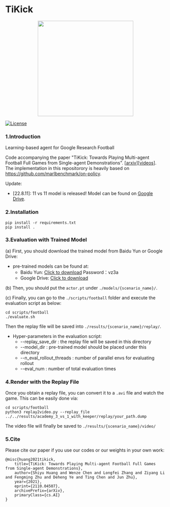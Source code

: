# TiKick

<div align="center">
<img height="300px" height="auto" src="./docs/images/conver.jpg">
</div>

[![License](https://img.shields.io/badge/License-Apache%202.0-blue.svg)](https://opensource.org/licenses/Apache-2.0)

### 1.Introduction

Learning-based agent for Google Research Football

Code accompanying the paper 
"TiKick: Towards Playing Multi-agent Football Full Games from Single-agent Demonstrations". [[arxiv](https://arxiv.org/abs/2110.04507)][[videos](https://sites.google.com/view/tikick)]. The implementation in this repositorory is heavily based on https://github.com/marlbenchmark/on-policy.

Update:
- [22.8.11]: 11 vs 11 model is released! Model can be found on [Google Drive](https://drive.google.com/drive/folders/1pUW_7db9Of9zCDZZWoImVgg0_lX5xCt1?usp=sharing).

### 2.Installation
```
pip install -r requirements.txt
pip install .
```

### 3.Evaluation with Trained Model

(a) First, you should download the trained model from Baidu Yun or Google Drive:

* pre-trained models can be found at:
    * Baidu Yun: [Click to download](https://pan.baidu.com/s/11bKsKxs_spXzlpRGCUNlOA)  Password：vz3a
    * Google Drive: [Click to download](https://drive.google.com/drive/folders/1pUW_7db9Of9zCDZZWoImVgg0_lX5xCt1?usp=sharing)

(b) Then, you should put the `actor.pt` under `./models/{scenario_name}/`.

(c) Finally, you can go to the `./scripts/football` folder and execute the evaluation script as below:

```
cd scripts/football
./evaluate.sh
```

Then the replay file will be saved into `./results/{scenario_name}/replay/`.

* Hyper-parameters in the evaluation script:
    * --replay_save_dir : the replay file will be saved in this directory
    * --model_dir : pre-trained model should be placed under this directory
    * --n_eval_rollout_threads : number of parallel envs for evaluating rollout
    * --eval_num : number of total evaluation times
    
### 4.Render with the Replay File

Once you obtain a replay file, you can convert it to a `.avi` file and watch the game. 
This can be easily done via:

```
cd scripts/football
python3 replay2video.py --replay_file ../../results/academy_3_vs_1_with_keeper/replay/your_path.dump
```

The video file will finally be saved to `./results/{scenario_name}/video/`

### 5.Cite

Please cite our paper if you use our codes or our weights in your own work:

```
@misc{huang2021tikick,
    title={TiKick: Towards Playing Multi-agent Football Full Games from Single-agent Demonstrations},
    author={Shiyu Huang and Wenze Chen and Longfei Zhang and Ziyang Li and Fengming Zhu and Deheng Ye and Ting Chen and Jun Zhu},
    year={2021},
    eprint={2110.04507},
    archivePrefix={arXiv},
    primaryClass={cs.AI}
}
```
